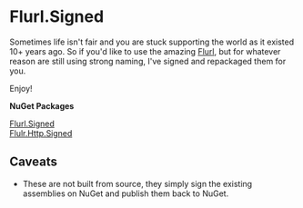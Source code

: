 # Flurl.Signed
Sometimes life isn't fair and you are stuck supporting the world as it existed 10+ years ago. So if you'd like to use the amazing [Flurl](http://tmenier.github.io/Flurl/), but for whatever reason are still using strong naming, I've signed and repackaged them for you.

Enjoy!

**NuGet Packages**

[Flurl.Signed](https://www.nuget.org/packages/Flurl.Signed)<br/>
[Flulr.Http.Signed](https://www.nuget.org/packages/Flurl.Http.Signed)

## Caveats
* These are not built from source, they simply sign the existing assemblies on NuGet and publish them back to NuGet.
